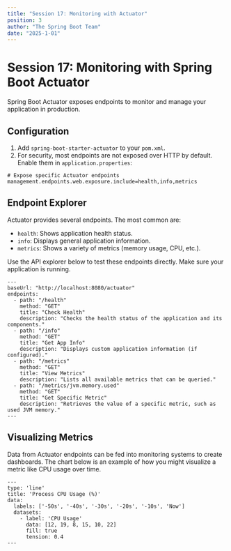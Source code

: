 ```yaml
---
title: "Session 17: Monitoring with Actuator"
position: 3
author: "The Spring Boot Team"
date: "2025-1-01"
---
```


# Session 17: Monitoring with Spring Boot Actuator

Spring Boot Actuator exposes endpoints to monitor and manage your application in production.

## Configuration

1.  Add `spring-boot-starter-actuator` to your `pom.xml`.
2.  For security, most endpoints are not exposed over HTTP by default. Enable them in `application.properties`:

```properties
# Expose specific Actuator endpoints
management.endpoints.web.exposure.include=health,info,metrics
```

## Endpoint Explorer

Actuator provides several endpoints. The most common are:
- `health`: Shows application health status.
- `info`: Displays general application information.
- `metrics`: Shows a variety of metrics (memory usage, CPU, etc.).

Use the API explorer below to test these endpoints directly. Make sure your application is running.

```api-explorer
---
baseUrl: "http://localhost:8080/actuator"
endpoints:
  - path: "/health"
    method: "GET"
    title: "Check Health"
    description: "Checks the health status of the application and its components."
  - path: "/info"
    method: "GET"
    title: "Get App Info"
    description: "Displays custom application information (if configured)."
  - path: "/metrics"
    method: "GET"
    title: "View Metrics"
    description: "Lists all available metrics that can be queried."
  - path: "/metrics/jvm.memory.used"
    method: "GET"
    title: "Get Specific Metric"
    description: "Retrieves the value of a specific metric, such as used JVM memory."
---
```

## Visualizing Metrics

Data from Actuator endpoints can be fed into monitoring systems to create dashboards. The chart below is an example of how you might visualize a metric like CPU usage over time.

```charts
---
type: 'line'
title: 'Process CPU Usage (%)'
data:
  labels: ['-50s', '-40s', '-30s', '-20s', '-10s', 'Now']
  datasets:
    - label: 'CPU Usage'
      data: [12, 19, 8, 15, 10, 22]
      fill: true
      tension: 0.4
---
```
